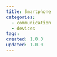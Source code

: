 ```yaml
---
title: Smartphone
categories:
  - communication
  - devices
tags:
created: 1.0.0
updated: 1.0.0
---
```

